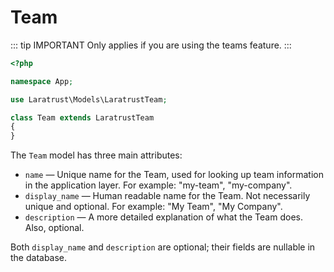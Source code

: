 # Team

::: tip IMPORTANT
Only applies if you are using the teams feature.
:::

```php
<?php

namespace App;

use Laratrust\Models\LaratrustTeam;

class Team extends LaratrustTeam
{
}
```

The `Team` model has three main attributes:

* `name` — Unique name for the Team, used for looking up team information in the application layer. For example: "my-team", "my-company".
* `display_name` — Human readable name for the Team. Not necessarily unique and optional. For example: "My Team", "My Company".
* `description` — A more detailed explanation of what the Team does. Also, optional.

Both `display_name` and `description` are optional; their fields are nullable in the database.

